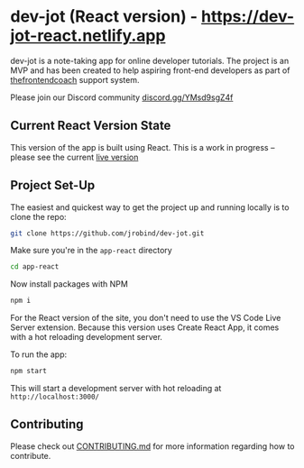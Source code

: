 # dev-jot (React version) - https://dev-jot-react.netlify.app

dev-jot is a note-taking app for online developer tutorials. The project is an MVP and has been created to help aspiring front-end developers as part of [thefrontendcoach](https://thefrontendcoach.com) support system.

Please join our Discord community [discord.gg/YMsd9sgZ4f](https://discord.com/invite/YMsd9sgZ4f)
## Current React Version State

This version of the app is built using React. This is a work in progress – please see the current [live version](https://dev-jot-react.netlify.app/)
## Project Set-Up

The easiest and quickest way to get the project up and running locally is to clone the repo:

```bash
git clone https://github.com/jrobind/dev-jot.git
```

Make sure you're in the `app-react` directory

```bash
cd app-react
```

Now install packages with NPM

```bash
npm i
```

For the React version of the site, you don't need to use the VS Code Live Server extension. Because this version uses Create React App, it comes with a hot reloading development server. 

To run the app:

```bash
npm start
```

This will start a development server with hot reloading at `http://localhost:3000/`

## Contributing

Please check out [CONTRIBUTING.md](https://github.com/jrobind/dev-jot/blob/master/CONTRIBUTING.md) for more information regarding how to contribute.